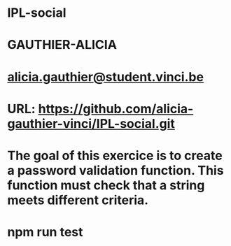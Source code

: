 # IPL-social

# GAUTHIER-ALICIA
# alicia.gauthier@student.vinci.be
# URL: https://github.com/alicia-gauthier-vinci/IPL-social.git 

# The goal of this exercice is to create a password validation function. This function must check that a string meets different criteria.

# npm run test
